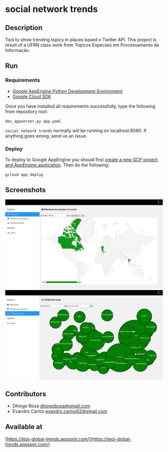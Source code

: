 # social network trends

## Description

Tool to show trending topics in places based o Twitter API. This project is result of a UFRN class work from Tópicos Especiais em Processamento da Informação.

## Run

### Requirements

* [Google AppEngine Python Development Environment](https://cloud.google.com/python/setup)
* [Google Cloud SDK](https://cloud.google.com/appengine/docs/standard/python/download)

Once you have installed all requirements successfully, type the following from
repository root:

```
dev_appserver.py app.yaml
```

`social network trends` normally will be running on localhost:8080. If anything
goes wrong, send us an issue.

### Deploy

To deploy to Google AppEngine you should first [create a new GCP project and
AppEngine application](https://console.cloud.google.com/projectselector/appengine/create?lang=python&st=true&_ga=2.72010202.832757452.1514418811-644892018.1504660114). Then do the following:

```
gcloud app deploy
```

## Screenshots

![Screenshot 01](/screenshots/screenshot01.png?raw=true "Relevance of 'World' at world")
![Screenshot 02](/screenshots/screenshot02.png?raw=true "Trending topics at Brazil")

## Contributors

* Dhiogo Boza <dhiogoboza@gmail.com>
* Evandro Carlos <evandro.carlos92@gmail.com>

## Available at

[https://tepi-global-trends.appspot.com/](https://tepi-global-trends.appspot.com/)
